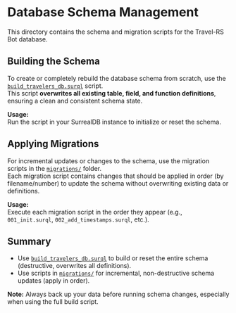 # Database Schema Management

This directory contains the schema and migration scripts for the Travel-RS Bot database.

## Building the Schema

To create or completely rebuild the database schema from scratch, use the [`build_travelers_db.surql`](build_travelers_db.surql) script.  
This script **overwrites all existing table, field, and function definitions**, ensuring a clean and consistent schema state.

**Usage:**  
Run the script in your SurrealDB instance to initialize or reset the schema.

## Applying Migrations

For incremental updates or changes to the schema, use the migration scripts in the [`migrations/`](migrations/) folder.  
Each migration script contains changes that should be applied in order (by filename/number) to update the schema without overwriting existing data or definitions.

**Usage:**  
Execute each migration script in the order they appear (e.g., `001_init.surql`, `002_add_timestamps.surql`, etc.).

## Summary

- Use [`build_travelers_db.surql`](build_travelers_db.surql) to build or reset the entire schema (destructive, overwrites all definitions).
- Use scripts in [`migrations/`](migrations/) for incremental, non-destructive schema updates (apply in order).

**Note:** Always back up your data before running schema changes, especially when using the full build script.